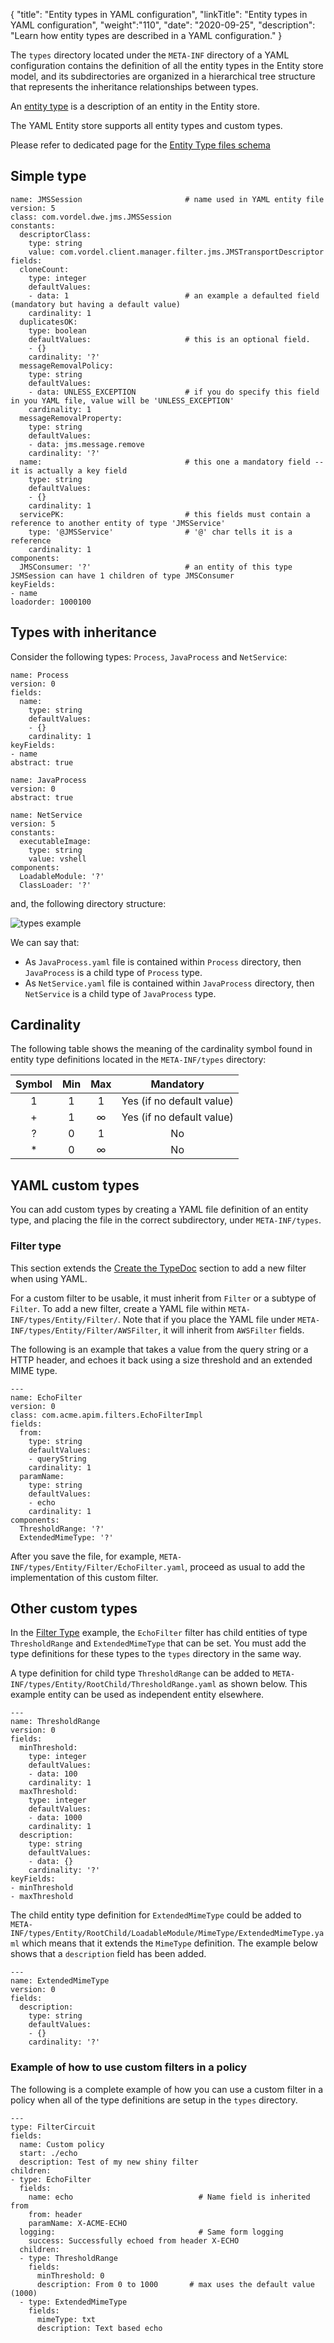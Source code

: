 {
"title": "Entity types in YAML configuration",
"linkTitle": "Entity types in YAML configuration",
"weight":"110",
"date": "2020-09-25",
"description": "Learn how entity types are described in a YAML configuration."
}

The `types` directory located under the `META-INF` directory of a YAML configuration contains the definition of all the entity types in the Entity store model, and its subdirectories are organized in a hierarchical tree structure that represents the inheritance relationships between types.

An [entity type](/docs/apigtw_devguide/entity_store#entity-types) is a description of an entity in the Entity store.

The YAML Entity store supports all entity types and custom types.

Please refer to dedicated page for the [Entity Type files schema](/docs/apim_yamles/apim_yamles_references/yamles_yaml_schema#entity-type-files)

## Simple type

```
name: JMSSession                       # name used in YAML entity file
version: 5
class: com.vordel.dwe.jms.JMSSession
constants:
  descriptorClass:
    type: string
    value: com.vordel.client.manager.filter.jms.JMSTransportDescriptor
fields:
  cloneCount:
    type: integer
    defaultValues:
    - data: 1                          # an example a defaulted field (mandatory but having a default value)
    cardinality: 1
  duplicatesOK:
    type: boolean
    defaultValues:                     # this is an optional field.
    - {}
    cardinality: '?'
  messageRemovalPolicy:
    type: string
    defaultValues:
    - data: UNLESS_EXCEPTION           # if you do specify this field in you YAML file, value will be 'UNLESS_EXCEPTION'
    cardinality: 1
  messageRemovalProperty:
    type: string
    defaultValues:
    - data: jms.message.remove
    cardinality: '?'
  name:                                # this one a mandatory field -- it is actually a key field
    type: string
    defaultValues:
    - {}
    cardinality: 1
  servicePK:                           # this fields must contain a reference to another entity of type 'JMSService'
    type: '@JMSService'                # '@' char tells it is a reference
    cardinality: 1
components:
  JMSConsumer: '?'                     # an entity of this type JSMSession can have 1 children of type JMSConsumer
keyFields:
- name
loadorder: 1000100
```

## Types with inheritance

Consider the following types: `Process`, `JavaProcess` and `NetService`:

```
name: Process
version: 0
fields:
  name:
    type: string
    defaultValues:
    - {}
    cardinality: 1
keyFields:
- name
abstract: true
```

```
name: JavaProcess
version: 0
abstract: true
```

```
name: NetService
version: 5
constants:
  executableImage:
    type: string
    value: vshell
components:
  LoadableModule: '?'
  ClassLoader: '?'
```

and, the following directory structure:

![types example](/Images/apim_yamles/yamles_types_example.png)

We can say that:

* As `JavaProcess.yaml` file is contained within `Process` directory, then `JavaProcess` is a child type of `Process` type.
* As `NetService.yaml` file is contained within `JavaProcess` directory, then `NetService` is a child type of `JavaProcess` type.

## Cardinality

The following table shows the meaning of the cardinality symbol found in entity type definitions located in the `META-INF/types` directory:

| Symbol | Min | Max | Mandatory |
|:------:|:---:|:---:|:---------:|
|   1    |  1  |  1  |    Yes (if no default value) |
|   +    |  1  |  ∞  |    Yes (if no default value) |
|   ?    |  0  |  1  |    No     |
|   *    |  0  |  ∞  |    No     |

## YAML custom types

You can add custom types by creating a YAML file definition of an entity type, and placing the file in the correct subdirectory, under `META-INF/types`.

### Filter type

This section extends the [Create the TypeDoc](/docs/apigtw_devguide/custom_filter_extension_kit#create-the-typedoc) section to add a new filter when using YAML.

For a custom filter to be usable, it must inherit from `Filter` or a subtype of `Filter`. To add a new filter, create a YAML file within `META-INF/types/Entity/Filter/`. Note that if you place the YAML file under `META-INF/types/Entity/Filter/AWSFilter`, it will inherit from `AWSFilter` fields.

The following is an example that takes a value from the query string or a HTTP header, and echoes it back using a size threshold and an extended MIME type.

```
---
name: EchoFilter
version: 0
class: com.acme.apim.filters.EchoFilterImpl
fields:
  from:
    type: string
    defaultValues:
    - queryString
    cardinality: 1
  paramName:
    type: string
    defaultValues:
    - echo
    cardinality: 1
components:
  ThresholdRange: '?'
  ExtendedMimeType: '?'
```

After you save the file, for example, `META-INF/types/Entity/Filter/EchoFilter.yaml`, proceed as usual to add the implementation of this custom filter.

## Other custom types

In the [Filter Type](#filter-type) example, the `EchoFilter` filter has child entities of type `ThresholdRange` and `ExtendedMimeType` that can be set. You must add the type definitions for these types to the `types` directory in the same way.

A type definition for child type `ThresholdRange` can be added to `META-INF/types/Entity/RootChild/ThresholdRange.yaml` as shown below. This example entity can be used as independent entity elsewhere.

```
---
name: ThresholdRange
version: 0
fields:
  minThreshold:
    type: integer
    defaultValues:
    - data: 100
    cardinality: 1
  maxThreshold:
    type: integer
    defaultValues:
    - data: 1000
    cardinality: 1
  description:
    type: string
    defaultValues:
    - data: {}
    cardinality: '?'
keyFields:
- minThreshold
- maxThreshold
```

The child entity type definition for `ExtendedMimeType` could be added to `META-INF/types/Entity/RootChild/LoadableModule/MimeType/ExtendedMimeType.yaml` which means that it extends the `MimeType` definition. The example below shows that a `description` field has been added.

```
---
name: ExtendedMimeType
version: 0
fields:
  description:
    type: string
    defaultValues:
    - {}
    cardinality: '?'
```

### Example of how to use custom filters in a policy

The following is a complete example of how you can use a custom filter in a policy when all of the type definitions are setup in the `types` directory.

```
---
type: FilterCircuit
fields:
  name: Custom policy
  start: ./echo
  description: Test of my new shiny filter
children:
- type: EchoFilter
  fields:
    name: echo                            # Name field is inherited from
    from: header
    paramName: X-ACME-ECHO
  logging:                                # Same form logging
    success: Successfully echoed from header X-ECHO                         
  children:
  - type: ThresholdRange
    fields:
      minThreshold: 0
      description: From 0 to 1000       # max uses the default value (1000)
  - type: ExtendedMimeType
    fields:
      mimeType: txt
      description: Text based echo
    
```
